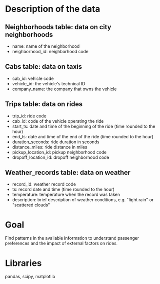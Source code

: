 # Description of the data
## Neighborhoods table: data on city neighborhoods
* name: name of the neighborhood
* neighborhood_id: neighborhood code

## Cabs table: data on taxis
* cab_id: vehicle code
* vehicle_id: the vehicle's technical ID
* company_name: the company that owns the vehicle

## Trips table: data on rides
* trip_id: ride code
* cab_id: code of the vehicle operating the ride
* start_ts: date and time of the beginning of the ride (time rounded to the hour)
* end_ts: date and time of the end of the ride (time rounded to the hour)
* duration_seconds: ride duration in seconds
* distance_miles: ride distance in miles
* pickup_location_id: pickup neighborhood code
* dropoff_location_id: dropoff neighborhood code

## Weather_records table: data on weather
* record_id: weather record code
* ts: record date and time (time rounded to the hour)
* temperature: temperature when the record was taken
* description: brief description of weather conditions, e.g. "light rain" or "scattered clouds"

# Goal
Find patterns in the available information to understand passenger preferences and the impact of external factors on rides.

# Libraries
pandas, scipy, matplotlib
